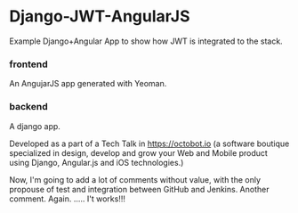 # Django-JWT-AngularJS

Example Django+Angular App to show how JWT is integrated to the stack.

### frontend 
An AngujarJS app generated with Yeoman.

### backend 
A django app.

Developed as a part of a Tech Talk in https://octobot.io (a software boutique specialized in design, develop and grow your Web and Mobile product using Django, Angular.js and iOS technologies.)

Now, I'm going to add a lot of comments without value, with the only propouse of test and integration between GitHub and Jenkins.
Another comment.
Again.
.....
I't works!!!
